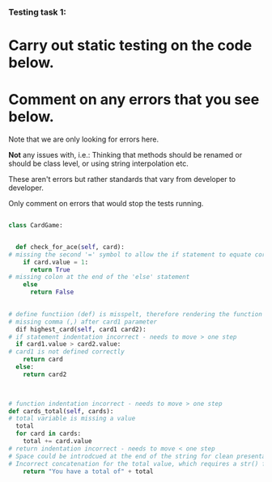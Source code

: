 ### Testing task 1:

# Carry out static testing on the code below.
# Comment on any errors that you see below.

Note that we are only looking for errors here.

**Not** any issues with, i.e.: 
Thinking that methods should be renamed or should be class level, or using string interpolation etc. 

These aren't errors but rather standards that vary from developer to developer. 

Only comment on errors that would stop the tests running.

```python

class CardGame:


  def check_for_ace(self, card):
# missing the second '=' symbol to allow the if statement to equate correctly
    if card.value = 1:
      return True
# missing colon at the end of the 'else' statement
    else
      return False
   

# define functiion (def) is misspelt, therefore rendering the function inactive;
# missing comma (,) after card1 parameter 
  dif highest_card(self, card1 card2):
# if statement indentation incorrect - needs to move > one step
  if card1.value > card2.value:
# card1 is not defined correctly
    return card
  else:
    return card2
  


# function indentation incorrect - needs to move > one step
def cards_total(self, cards):
# total variable is missing a value
  total
  for card in cards:
    total += card.value
# return indentation incorrect - needs to move < one step
# Space could be introdcued at the end of the string for clean presentation of return result
# Incorrect concatenation for the total value, which requires a str() function
    return "You have a total of" + total
  
```
